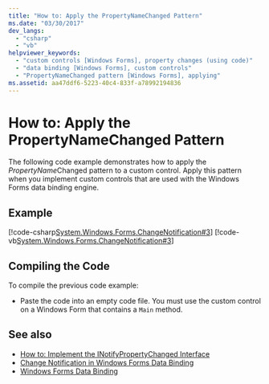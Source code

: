 ```yaml
---
title: "How to: Apply the PropertyNameChanged Pattern"
ms.date: "03/30/2017"
dev_langs: 
  - "csharp"
  - "vb"
helpviewer_keywords: 
  - "custom controls [Windows Forms], property changes (using code)"
  - "data binding [Windows Forms], custom controls"
  - "PropertyNameChanged pattern [Windows Forms], applying"
ms.assetid: aa47ddf6-5223-40c4-833f-a78992194836
---
```

# How to: Apply the PropertyNameChanged Pattern
The following code example demonstrates how to apply the *PropertyName*Changed pattern to a custom control. Apply this pattern when you implement custom controls that are used with the Windows Forms data binding engine.  
  
## Example  
 [!code-csharp[System.Windows.Forms.ChangeNotification#3](~/samples/snippets/csharp/VS_Snippets_Winforms/System.Windows.Forms.ChangeNotification/CS/Form1.cs#3)]
 [!code-vb[System.Windows.Forms.ChangeNotification#3](~/samples/snippets/visualbasic/VS_Snippets_Winforms/System.Windows.Forms.ChangeNotification/VB/Form1.vb#3)]  
  
## Compiling the Code  
 To compile the previous code example:  
  
- Paste the code into an empty code file. You must use the custom control on a Windows Form that contains a `Main` method.  
  
## See also

- [How to: Implement the INotifyPropertyChanged Interface](how-to-implement-the-inotifypropertychanged-interface.md)
- [Change Notification in Windows Forms Data Binding](change-notification-in-windows-forms-data-binding.md)
- [Windows Forms Data Binding](windows-forms-data-binding.md)
